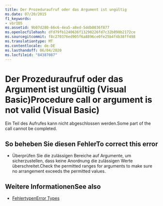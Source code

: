 ```yaml
---
title: Der Prozeduraufruf oder das Argument ist ungültig
ms.date: 07/20/2015
f1_keywords:
- vbrID5
ms.assetid: 9b07d280-66c6-4ea5-a8ed-5ddb0036f877
ms.openlocfilehash: dfd79fb1240636f13298226fd7c32b898b2172ce
ms.sourcegitcommit: f8c270376ed905f6a8896ce0fe25b4f4b38ff498
ms.translationtype: MT
ms.contentlocale: de-DE
ms.lasthandoff: 06/04/2020
ms.locfileid: "84387087"
---
```

# <a name="procedure-call-or-argument-is-not-valid-visual-basic"></a><span data-ttu-id="e8533-102">Der Prozeduraufruf oder das Argument ist ungültig (Visual Basic)</span><span class="sxs-lookup"><span data-stu-id="e8533-102">Procedure call or argument is not valid (Visual Basic)</span></span>
<span data-ttu-id="e8533-103">Ein Teil des Aufrufes kann nicht abgeschlossen werden.</span><span class="sxs-lookup"><span data-stu-id="e8533-103">Some part of the call cannot be completed.</span></span>  
  
## <a name="to-correct-this-error"></a><span data-ttu-id="e8533-104">So beheben Sie diesen Fehler</span><span class="sxs-lookup"><span data-stu-id="e8533-104">To correct this error</span></span>  
  
- <span data-ttu-id="e8533-105">Überprüfen Sie die zulässigen Bereiche auf Argumente, um sicherzustellen, dass keine Anordnung die zulässigen Werte überschreitet.</span><span class="sxs-lookup"><span data-stu-id="e8533-105">Check the permitted ranges for arguments to make sure no arrangement exceeds the permitted values.</span></span>  
  
## <a name="see-also"></a><span data-ttu-id="e8533-106">Weitere Informationen</span><span class="sxs-lookup"><span data-stu-id="e8533-106">See also</span></span>

- [<span data-ttu-id="e8533-107">Fehlertypen</span><span class="sxs-lookup"><span data-stu-id="e8533-107">Error Types</span></span>](../../programming-guide/language-features/error-types.md)
